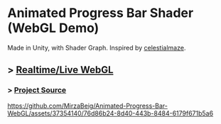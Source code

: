# Animated Progress Bar Shader (WebGL Demo)
Made in Unity, with Shader Graph. Inspired by [celestialmaze](https://twitter.com/cmzw_/status/1640202555698606080).

## > [Realtime/Live WebGL](https://mirzabeig.github.io/Animated-Progress-Bar-WebGL/)
### > [Project Source](https://github.com/MirzaBeig/Animated-Progress-Bar-Shader-Graph)

https://github.com/MirzaBeig/Animated-Progress-Bar-WebGL/assets/37354140/76d86b24-8d40-443b-8484-6179f671b5a6
